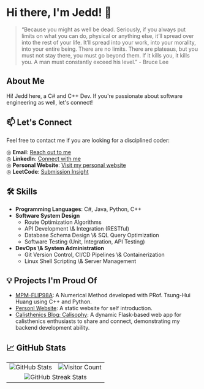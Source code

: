 # Hi there, I'm Jedd! 👋

> “Because you might as well be dead. Seriously, if you always put limits on what you can do, physical or anything else, it’ll spread over into the rest of your life. It’ll spread into your work, into your morality, into your entire being. There are no limits. There are plateaus, but you must not stay there, you must go beyond them. If it kills you, it kills you. A man must constantly exceed his level.” - Bruce Lee

## About Me

Hi! Jedd here, a C# and C++ Dev. If you're passionate about software engineering as well, let's connect!

## 📫 Let's Connect

Feel free to contact me if you are looking for a disciplined coder:

◎ **Email**: [Reach out to me](mailto:yangjedd@gmail.com)  
◎ **LinkedIn**: [Connect with me](https://www.linkedin.com/in/cheng-chun-yang/)  
◎ **Personal Website**: [Visit my personal website](https://jeddiot.github.io/jedd-cv/)  
◎ **LeetCode**: [Submission Insight](https://leetcode.com/u/jeddiot/)

## 🛠️ Skills

<ul>
    <li><b>Programming Languages</b>: C#, Java, Python, C++</li>
    <li><b>Software System Design</b>
    <ul>
        <li>Route Optimization Algorithms
        <li>API Development \& Integration (RESTful)
        <li>Database Schema Design \& SQL Query Optimization
        <li>Software Testing (Unit, Integration, API Testing)
    </ul>
    <li><b>DevOps \& System Administration</b>
    <ul>
        <li>Git Version Control, CI/CD Pipelines \& Containerization
        <li>Linux Shell Scripting \& Server Management
    </ul>
</ul>

## 💡 Projects I'm Proud Of

- [MPM-FLIP98A](https://github.com/jeddiot/MPM-FLIP98A): A Numerical Method developed with PRof. Tsung-Hui Huang using C++ and Python.
- [Personl Website](https://github.com/jeddiot/jedd-cv): A static website for self introduction.
- [Calisthenics Blog: Calisophy](https://github.com/jeddiot/calisthenics-blog): A dynamic Flask-based web app for calisthenics enthusiasts to share and connect, demonstrating my backend development ability.

## 📈 GitHub Stats

<!-- ![Your GitHub Stats](https://github-readme-stats.vercel.app/api?username=jeddiot&show_icons=true&theme=radical)
![Visitor Count](https://komarev.com/ghpvc/?username=jeddiot&color=blue) -->

<div align="center">

<table>
    <tr>
        <td>
            <img src="https://github-readme-stats.vercel.app/api?username=jeddiot&show_icons=true&theme=vue" alt="GitHub Stats"/>
        </td>
        <td>
            <img src="https://komarev.com/ghpvc/?username=jeddiot&style=flat&color=brightgreen" alt="Visitor Count"/>
        </td>
    </tr>
    <tr>
        <td colspan="2" align="center">
            <img src="https://github-readme-streak-stats.herokuapp.com/?user=jeddiot&theme=vue" alt="GitHub Streak Stats"/>
        </td>
    </tr>
</table>

</div>
